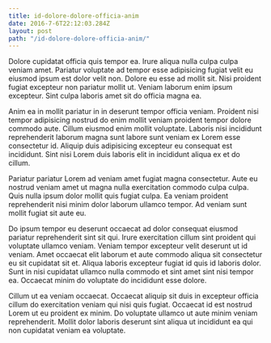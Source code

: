 ```yaml
---
title: id-dolore-dolore-officia-anim
date: 2016-7-6T22:12:03.284Z
layout: post
path: "/id-dolore-dolore-officia-anim/"
---
```


Dolore cupidatat officia quis tempor ea. Irure aliqua nulla culpa culpa veniam amet. Pariatur voluptate ad tempor esse adipisicing fugiat velit eu eiusmod ipsum est dolor velit non. Dolore eu esse ad mollit sit. Nisi proident fugiat excepteur non pariatur mollit ut. Veniam laborum enim ipsum excepteur. Sint culpa laboris amet sit do officia magna ea.

Anim ea in mollit pariatur in in deserunt tempor officia veniam. Proident nisi tempor adipisicing nostrud do enim mollit veniam proident tempor dolore commodo aute. Cillum eiusmod enim mollit voluptate. Laboris nisi incididunt reprehenderit laborum magna sunt labore sunt veniam ex Lorem esse consectetur id. Aliquip duis adipisicing excepteur eu consequat est incididunt. Sint nisi Lorem duis laboris elit in incididunt aliqua ex et do cillum.

Pariatur pariatur Lorem ad veniam amet fugiat magna consectetur. Aute eu nostrud veniam amet ut magna nulla exercitation commodo culpa culpa. Quis nulla ipsum dolor mollit quis fugiat culpa. Ea veniam proident reprehenderit nisi minim dolor laborum ullamco tempor. Ad veniam sunt mollit fugiat sit aute eu.

Do ipsum tempor eu deserunt occaecat ad dolor consequat eiusmod pariatur reprehenderit sint sit qui. Irure exercitation cillum sint proident qui voluptate ullamco veniam. Veniam tempor excepteur velit deserunt ut id veniam. Amet occaecat elit laborum et aute commodo aliqua sit consectetur eu sit cupidatat sit et. Aliqua laboris excepteur fugiat id quis id laboris dolor. Sunt in nisi cupidatat ullamco nulla commodo et sint amet sint nisi tempor ea. Occaecat minim do voluptate do incididunt esse dolore.

Cillum ut ea veniam occaecat. Occaecat aliquip sit duis in excepteur officia cillum do exercitation veniam qui nisi quis fugiat. Occaecat id est nostrud Lorem ut eu proident ex minim. Do voluptate ullamco ut aute minim veniam reprehenderit. Mollit dolor laboris deserunt sint aliqua ut incididunt ea qui non cupidatat veniam ea voluptate.